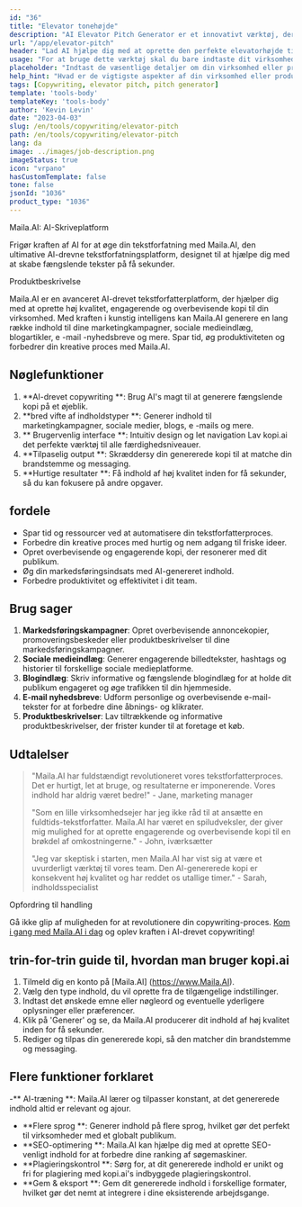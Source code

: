 ```yaml
---
id: "36"
title: "Elevator tonehøjde"
description: "AI Elevator Pitch Generator er et innovativt værktøj, der bruger kunstig intelligens til at skabe overbevisende og fængslende elevatorpladser til din virksomhed, produkt eller service.  Imponerer potentielle kunder eller investorer med en kortfattet og engagerende tonehøjde, der fremhæver de vigtigste aspekter af dit tilbud, hvilket får det til at skille sig ud fra konkurrencen."
url: "/app/elevator-pitch"
header: "Lad AI hjælpe dig med at oprette den perfekte elevatorhøjde til din virksomhed eller produkt."
usage: "For at bruge dette værktøj skal du bare indtaste dit virksomhedsnavn, nøglefunktioner og målgruppe.  Denne AI-generator vil derefter oprette en veludviklet, kortfattet og overbevisende elevatorbane, der fremhæver de unikke salgssteder for din virksomhed eller produkt."
placeholder: "Indtast de væsentlige detaljer om din virksomhed eller produkt, fx forretningsnavn, nøglefunktioner, målgruppe osv."
help_hint: "Hvad er de vigtigste aspekter af din virksomhed eller produkt, som du vil fokusere på?  Indtast nogle nøgleord relateret til disse aspekter, og vores AI vil skabe en engagerende elevatorhøjde baseret på dit input."
tags: [Copywriting, elevator pitch, pitch generator]
template: 'tools-body'
templateKey: 'tools-body'
author: 'Kevin Levin'
date: "2023-04-03"
slug: /en/tools/copywriting/elevator-pitch
path: /en/tools/copywriting/elevator-pitch
lang: da
image: ../images/job-description.png
imageStatus: true
icon: "vrpano"
hasCustomTemplate: false
tone: false
jsonId: "1036"
product_type: "1036"
---
```

Maila.AI: AI-Skriveplatform

Frigør kraften af AI for at øge din tekstforfatning med Maila.AI, den ultimative AI-drevne tekstforfatningsplatform, designet til at hjælpe dig med at skabe fængslende tekster på få sekunder.

Produktbeskrivelse

Maila.AI er en avanceret AI-drevet tekstforfatterplatform, der hjælper dig med at oprette høj kvalitet, engagerende og overbevisende kopi til din virksomhed.  Med kraften i kunstig intelligens kan Maila.AI generere en lang række indhold til dine marketingkampagner, sociale medieindlæg, blogartikler, e -mail -nyhedsbreve og mere.  Spar tid, øg produktiviteten og forbedrer din kreative proces med Maila.AI.

## Nøglefunktioner

1. **AI-drevet copywriting **: Brug AI's magt til at generere fængslende kopi på et øjeblik.
 2. **bred vifte af indholdstyper **: Generer indhold til marketingkampagner, sociale medier, blogs, e -mails og mere.
 3. ** Brugervenlig interface **: Intuitiv design og let navigation Lav kopi.ai det perfekte værktøj til alle færdighedsniveauer.
 4. **Tilpaselig output **: Skræddersy din genererede kopi til at matche din brandstemme og messaging.
 5. **Hurtige resultater **: Få indhold af høj kvalitet inden for få sekunder, så du kan fokusere på andre opgaver.

## fordele

- Spar tid og ressourcer ved at automatisere din tekstforfatterproces.
 - Forbedre din kreative proces med hurtig og nem adgang til friske ideer.
 - Opret overbevisende og engagerende kopi, der resonerer med dit publikum.
 - Øg din markedsføringsindsats med AI-genereret indhold.
 - Forbedre produktivitet og effektivitet i dit team.

## Brug sager

1. **Markedsføringskampagner**: Opret overbevisende annoncekopier, promoveringsbeskeder eller produktbeskrivelser til dine markedsføringskampagner.
2. **Sociale medieindlæg**: Generer engagerende billedtekster, hashtags og historier til forskellige sociale medieplatforme.
3. **Blogindlæg**: Skriv informative og fængslende blogindlæg for at holde dit publikum engageret og øge trafikken til din hjemmeside.
4. **E-mail nyhedsbreve**: Udform personlige og overbevisende e-mail-tekster for at forbedre dine åbnings- og klikrater.
5. **Produktbeskrivelser**: Lav tiltrækkende og informative produktbeskrivelser, der frister kunder til at foretage et køb.

## Udtalelser

> "Maila.AI har fuldstændigt revolutioneret vores tekstforfatterproces. Det er hurtigt, let at bruge, og resultaterne er imponerende. Vores indhold har aldrig været bedre!"  - Jane, marketing manager
 >
 > "Som en lille virksomhedsejer har jeg ikke råd til at ansætte en fuldtids-tekstforfatter. Maila.AI har været en spiludveksler, der giver mig mulighed for at oprette engagerende og overbevisende kopi til en brøkdel af omkostningerne."  - John, iværksætter
 >
 > "Jeg var skeptisk i starten, men Maila.AI har vist sig at være et uvurderligt værktøj til vores team. Den AI-genererede kopi er konsekvent høj kvalitet og har reddet os utallige timer."  - Sarah, indholdsspecialist

Opfordring til handling

Gå ikke glip af muligheden for at revolutionere din copywriting-proces. [Kom i gang med Maila.AI i dag](https://www.Maila.AI) og oplev kraften i AI-drevet copywriting!

## trin-for-trin guide til, hvordan man bruger kopi.ai

1. Tilmeld dig en konto på [Maila.AI] (https://www.Maila.AI).
 2. Vælg den type indhold, du vil oprette fra de tilgængelige indstillinger.
 3. Indtast det ønskede emne eller nøgleord og eventuelle yderligere oplysninger eller præferencer.
 4. Klik på 'Generer' og se, da Maila.AI producerer dit indhold af høj kvalitet inden for få sekunder.
 5. Rediger og tilpas din genererede kopi, så den matcher din brandstemme og messaging.

## Flere funktioner forklaret

-** AI-træning **: Maila.AI lærer og tilpasser konstant, at det genererede indhold altid er relevant og ajour.
 - **Flere sprog **: Generer indhold på flere sprog, hvilket gør det perfekt til virksomheder med et globalt publikum.
 - **SEO-optimering **: Maila.AI kan hjælpe dig med at oprette SEO-venligt indhold for at forbedre dine ranking af søgemaskiner.
 - **Plagieringskontrol **: Sørg for, at dit genererede indhold er unikt og fri for plagiering med kopi.ai's indbyggede plagieringskontrol.
 - **Gem & eksport **: Gem dit genererede indhold i forskellige formater, hvilket gør det nemt at integrere i dine eksisterende arbejdsgange.
